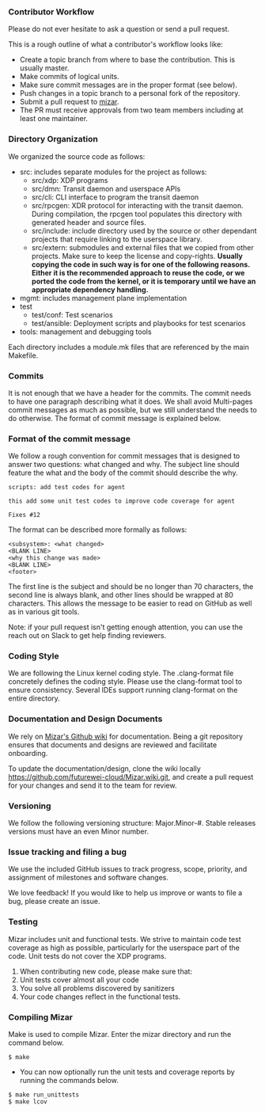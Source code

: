 ### Contributor Workflow

Please do not ever hesitate to ask a question or send a pull request.

This is a rough outline of what a contributor's workflow looks like:

- Create a topic branch from where to base the contribution. This is usually master.
- Make commits of logical units.
- Make sure commit messages are in the proper format (see below).
- Push changes in a topic branch to a personal fork of the repository.
- Submit a pull request to [mizar](https://github.com/futurewei-cloud/mizar).
- The PR must receive approvals from two team members including at least one maintainer.


### Directory Organization

We organized the source code as follows:

* src: includes separate modules for the project as follows:
    * src/xdp: XDP programs
    * src/dmn: Transit daemon and userspace APIs
    * src/cli: CLI interface to program the transit daemon
    * src/rpcgen: XDR protocol for interacting with the transit daemon. During compilation, the rpcgen tool populates this directory with generated header and source files.
    * src/include: include directory used by the source or other dependant projects that require linking to the userspace library.
    * src/extern: submodules and external files that we copied from other projects. Make sure to keep the license and copy-rights. **Usually copying the code in such way is for one of the following reasons. Either it is the recommended approach to reuse the code, or we ported the code from the kernel, or it is temporary until we have an appropriate dependency handling.**
* mgmt: includes management plane implementation
* test
    * test/conf: Test scenarios
    * test/ansible: Deployment scripts and playbooks for test scenarios
* tools: management and debugging tools

Each directory includes a module.mk files that are referenced by the main Makefile.

### Commits

It is not enough that we have a header for the commits. The commit
needs to have one paragraph describing what it does.  We shall avoid Multi-pages commit messages as much as possible, but we still understand the needs to do otherwise. The format of commit message is explained below.

### Format of the commit message

We follow a rough convention for commit messages that is designed to answer two questions: what changed and why.
The subject line should feature the what and the body of the commit should describe the why.

```
scripts: add test codes for agent

this add some unit test codes to improve code coverage for agent

Fixes #12
```

The format can be described more formally as follows:

```
<subsystem>: <what changed>
<BLANK LINE>
<why this change was made>
<BLANK LINE>
<footer>
```

The first line is the subject and should be no longer than 70 characters, the second line is always blank, and other lines should be wrapped at 80 characters. This allows the message to be easier to read on GitHub as well as in various git tools.

Note: if your pull request isn't getting enough attention, you can use the reach out on Slack to get help finding reviewers.


### Coding Style

We are following the Linux kernel coding style. The  .clang-format  file concretely defines the coding style.  Please use the clang-format tool to ensure consistency.  Several IDEs support running clang-format on the entire directory.

### Documentation and Design Documents

We rely on [Mizar's Github wiki](https://github.com/futurewei-cloud/Mizar/wiki) for documentation.  Being a git repository ensures that documents and designs are reviewed and facilitate onboarding.

To update the documentation/design, clone the wiki locally https://github.com/futurewei-cloud/Mizar.wiki.git, and create a pull request for your changes and send it to the team for review.

### Versioning

We follow the following versioning structure:
Major.Minor-#.  Stable releases versions must have an even Minor number.

### Issue tracking and filing a bug

We use the included GitHub issues to track progress, scope, priority, and assignment of milestones and software changes.

We love feedback! If you would like to help us improve or wants to file a bug, please create an issue.

### Testing

Mizar includes unit and functional tests. We strive to maintain code test coverage as high as possible, particularly for the userspace part of the code. Unit tests do not cover the XDP programs.

1. When contributing new code, please make sure that:
1. Unit tests cover almost all your code
1. You solve all problems discovered by sanitizers
1. Your code changes reflect in the functional tests.

### Compiling Mizar

Make is used to compile Mizar. Enter the mizar directory and run the command below.

```
$ make
```

* You can now optionally run the unit tests and coverage reports by running the commands below.

```
$ make run_unittests
$ make lcov
```